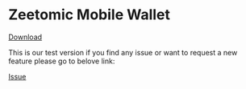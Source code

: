 # Zeetomic Mobile Wallet

[Download](https://github.com/zeetomic/mobile/releases/download/0.1.test/zee_test_v0_1.apk)

This is our test version if you find any issue or want to request a new feature please go to belove link:

[Issue](https://github.com/zeetomic/mobile/issues)
